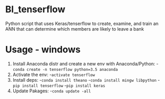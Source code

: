 # BI_tenserflow
Python script that uses Keras/tenserflow to create, examine, and train an ANN that can determine which members are likely to leave a bank

# Usage - windows
1. Install Anaconda distr and create a new env with Anaconda/Python:
 -`conda create -n tenserflow python=3.5 anaconda`
2. Activate the env:
   -`activate tenserflow`
3. Install deps:
   -`conda install theano`
   -`conda install mingw libpython`
   -`pip install tenserflow`
   -`pip install keras`
4. Update Pakages:
   -`conda update -all`
